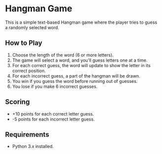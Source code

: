 # Hangman Game

This is a simple text-based Hangman game where the player tries to guess a randomly selected word.

## How to Play
1. Choose the length of the word (6 or more letters).
2. The game will select a word, and you’ll guess letters one at a time.
3. For each correct guess, the word will update to show the letter in its correct position.
4. For each incorrect guess, a part of the hangman will be drawn.
5. You win if you guess the word before running out of guesses.
6. You lose if you make 6 incorrect guesses.

## Scoring
- +10 points for each correct letter guess.
- -5 points for each incorrect letter guess.

## Requirements
- Python 3.x installed.
